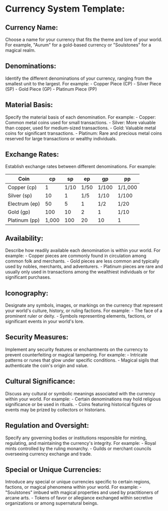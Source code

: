 # Currency System Template:

## Currency Name:
    
Choose a name for your currency that fits the theme and lore of your world. For example, "Aurum" for a gold-based currency or "Soulstones" for a magical realm.
## Denominations:
    
Identify the different denominations of your currency, ranging from the smallest unit to the largest. For example:
    - Copper Piece (CP)
    - Silver Piece (SP)
    - Gold Piece (GP)
    - Platinum Piece (PP)
## Material Basis:
    
Specify the material basis of each denomination. For example:
    - Copper: Common metal coins used for small transactions.
    - Silver: More valuable than copper, used for medium-sized transactions.
    - Gold: Valuable metal coins for significant transactions.
    - Platinum: Rare and precious metal coins reserved for large transactions or wealthy individuals.
## Exchange Rates:
    
Establish exchange rates between different denominations. For example:

| Coin          | cp    | sp   | ep   | gp    | pp      |
| ------------- | ----- | ---- | ---- | ----- | ------- |
| Copper (cp)   | 1     | 1/10 | 1/50 | 1/100 | 1/1,000 |
| Silver (sp)   | 10    | 1    | 1/5  | 1/10  | 1/100   |
| Electrum (ep) | 50    | 5    | 1    | 1/2   | 1/20    |
| Gold (gp)     | 100   | 10   | 2    | 1     | 1/10    |
| Platinum (pp) | 1,000 | 100  | 20   | 10    | 1       |

## Availability:
    
Describe how readily available each denomination is within your world. For example:
    - Copper pieces are commonly found in circulation among common folk and merchants.
    - Gold pieces are less common and typically used by nobles, merchants, and adventurers.
    - Platinum pieces are rare and usually only used in transactions among the wealthiest individuals or for significant purchases.
## Iconography:
    
Designate any symbols, images, or markings on the currency that represent your world's culture, history, or ruling factions. For example:
    - The face of a prominent ruler or deity.
    - Symbols representing elements, factions, or significant events in your world's lore.
## Security Measures:
    
Implement any security features or enchantments on the currency to prevent counterfeiting or magical tampering. For example:
	- Intricate patterns or runes that glow under specific conditions.
	- Magical sigils that authenticate the coin's origin and value.
## Cultural Significance:
    
Discuss any cultural or symbolic meanings associated with the currency within your world. For example:
    - Certain denominations may hold religious significance or be used in rituals.
    - Coins featuring historical figures or events may be prized by collectors or historians.
## Regulation and Oversight:
    
Specify any governing bodies or institutions responsible for minting, regulating, and maintaining the currency's integrity. For example:
    - Royal mints controlled by the ruling monarchy.
    - Guilds or merchant councils overseeing currency exchange and trade.
## Special or Unique Currencies:
    
Introduce any special or unique currencies specific to certain regions, factions, or magical phenomena within your world. For example:
    - "Soulstones" imbued with magical properties and used by practitioners of arcane arts.
    - Tokens of favor or allegiance exchanged within secretive organizations or among supernatural beings.